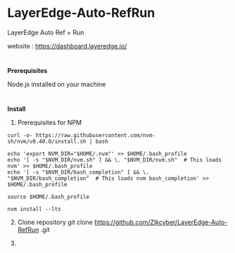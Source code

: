 # LayerEdge-Auto-RefRun
LayerEdge Auto Ref + Run

website : https://dashboard.layeredge.io/
 #
**Prerequisites**

Node.js installed on your machine
#
**Install**

1. Prerequisites for NPM

```curl -o- https://raw.githubusercontent.com/nvm-sh/nvm/v0.40.0/install.sh | bash```

```
echo 'export NVM_DIR="$HOME/.nvm"' >> $HOME/.bash_profile
echo '[ -s "$NVM_DIR/nvm.sh" ] && \. "$NVM_DIR/nvm.sh"  # This loads nvm' >> $HOME/.bash_profile
echo '[ -s "$NVM_DIR/bash_completion" ] && \. "$NVM_DIR/bash_completion"  # This loads nvm bash_completion' >> $HOME/.bash_profile

source $HOME/.bash_profile
```
```
nvm install --lts
```

2. Clone repository
   git clone https://github.com/Zlkcyber/LayerEdge-Auto-RefRun
.git
   
4. 
